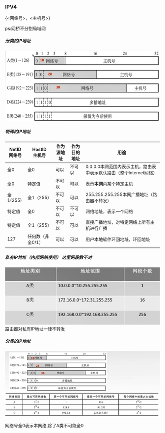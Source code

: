 ### IPV4

{<网络号>，<主机号>}

ps:网桥不分割局域网



##### 分类的IP地址

![1546146029873](.\assets\1546146029873.png)



##### 特殊的IP地址

| NetID<br />网络号 | HostID<br />主机号 | 作为源地址 | 作为目的地址 | 用途 |
| ----------------- | ---- | ---- | ---- | ---- |
| 全0 | 全0 | 可以 | 不可以 | 0.0.0.0本网范围内表示主机，路由表中表示默认路由（整个Internet网络） |
| 全0 | 特定值 | 不可以 | 可以 | 表示**本网**内某个特定主机 |
| 全1(255) | 全1（255） | 不可以 | 可以 | 255.255.255.255本网广播地址（路由器不转发） |
| 特定值 | 全0 | 不可以 | 不可以 | 网络地址，表示一个网络 |
| 特定值 | 全1（255） | 不可以 | 可以 | 直接广播地址，对特定网络上所有主机进行广播 |
| 127 | 任何数（非全0/1） | 可以 | 可以 | 用户本地软件环回地址，环回地址 |
|                   |      |      |      |      |

##### 私有IP地址（内部网络使用） 这里网段数不对

![1546162184607](.\assets\1546162184607.png)
路由器对私有IP地址一律不转发

##### 分类的IP地址

![1546164898539](.\assets\1546164898539.png)

网络号全0表示本网络,除了A类不可能全0